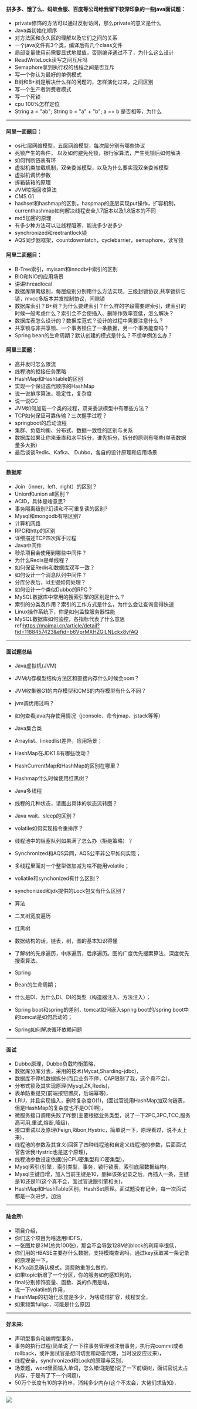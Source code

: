 
#### 拼多多、饿了么、蚂蚁金服、百度等公司给我留下较深印象的一些java面试题：
* private修饰的方法可以通过反射访问，那么private的意义是什么
* Java类初始化顺序
* 对方法区和永久区的理解以及它们之间的关系
* 一个java文件有3个类，编译后有几个class文件
* 局部变量使用前需要显式地赋值，否则编译通过不了，为什么这么设计
* ReadWriteLock读写之间互斥吗
* Semaphore拿到执行权的线程之间是否互斥
* 写一个你认为最好的单例模式
* B树和B+树是解决什么样的问题的，怎样演化过来，之间区别
* 写一个生产者消费者模式
* 写一个死锁
* cpu 100%怎样定位
* String a = "ab"; String b = "a" + "b"; a == b 是否相等，为什么


------------------------------------------------------------------------------------------
#### 阿里一面题目：
* osi七层网络模型，五层网络模型，每次层分别有哪些协议
* 死锁产生的条件， 以及如何避免死锁，银行家算法，产生死锁后如何解决
* 如何判断链表有环
* 虚拟机类加载机制，双亲委派模型，以及为什么要实现双亲委派模型
* 虚拟机调优参数
* 拆箱装箱的原理
* JVM垃圾回收算法
* CMS G1
* hashset和hashmap的区别，haspmap的底层实现put操作，扩容机制，currenthashmap如何解决线程安全,1.7版本以及1.8版本的不同
* md5加密的原理
* 有多少种方法可以让线程阻塞，能说多少说多少
* synchronized和reetrantlock锁
* AQS同步器框架，countdowmlatch，cyclebarrier，semaphore，读写锁

#### 阿里二面题目：
* B-Tree索引，myisam和innodb中索引的区别
* BIO和NIO的应用场景
* 讲讲threadlocal
* 数据库隔离级别，每层级别分别用什么方法实现，三级封锁协议,共享锁排它锁，mvcc多版本并发控制协议，间隙锁
* 数据库索引？B+树？为什么要建索引？什么样的字段需要建索引，建索引的时候一般考虑什么？索引会不会使插入、删除作效率变低，怎么解决？
* 数据库表怎么设计的？数据库范式？设计的过程中需要注意什么？
* 共享锁与非共享锁、一个事务锁住了一条数据，另一个事务能查吗？
* Spring bean的生命周期？默认创建的模式是什么？不想单例怎么办？

#### 阿里三面题：
* 高并发时怎么限流
* 线程池的拒接任务策略
* HashMap和Hashtable的区别
* 实现一个保证迭代顺序的HashMap
* 说一说排序算法，稳定性，复杂度
* 说一说GC
* JVM如何加载一个类的过程，双亲委派模型中有哪些方法？
* TCP如何保证可靠传输？三次握手过程？
* springboot的启动流程
* 集群、负载均衡、分布式、数据一致性的区别与关系
* 数据库如果让你来垂直和水平拆分，谁先拆分，拆分的原则有哪些(单表数据量多大拆)
* 最后谈谈Redis、Kafka、 Dubbo，各自的设计原理和应用场景
------------------------------------------------------------------------------------------


#### 数据库
* Join（inner、left、right）的区别？
* Union和union all区别？
* ACID，具体是啥意思?
* 事务隔离级别?幻读和不可重复读的区别?
* Mysql和mongodb有啥区别?
* 计算机网路
* RPC和http的区别
* 详细描述TCP四次挥手过程
* Java中间件
* 秒杀项目会使用到哪些中间件？
* 为什么Redis是单线程？
* 如何保证Redis和数据库双写一致？
* 如何设计一个消息队列中间件？
* 分库分表后，id主键如何处理？
* 如何设计一个类似Dubbo的RPC？
* MySQL数据库中常用的搜索引擎的区别是什么？
* 索引的分类及作用？索引的工作方式是什么，为什么会让查询变得快速
* Linux操作系统下，你是如何监控服务器性能
* MySQL数据库如何监控，各指标代表了什么意思
ref:https://maimai.cn/article/detail?fid=1188457423&efid=b6VprMXHZGlLNLckx8yfAQ

------------------------------------------------------------------------------------------

#### 面试题总结  
* Java虚拟机(JVM)
* JVM内存模型结构方法区和直接内存什么时候会oom？
* JVM收集器G1的内存模型和CMS的内存模型有什么不同？
* jvm调优用过吗？
* 如何查看java内存使用情况（jconsole、命令jmap、jstack等等）
* Java集合类
* Arraylist、linkedlist差异，应用场景；
* HashMap在JDK1.8有哪些改动？
* HashCurrentMap和HashMap的区别在哪里？
* Hashmap什么时候使用红黑树？
* Java多线程
* 线程的几种状态，请画出具体的状态流转图？
* Java wait、sleep的区别？
* volatile如何实现指令重排序？
* 线程池中的阻塞队列如果满了怎么办（拒绝策略）？
* Synchronized和AQS异同，AQS公平非公平如何实现；
* 多线程里面对一个整型做加减为啥不能用volatile；
* voliatile和synchonized有什么区别？
* synchonized和jdk提供的Lock包又有什么区别？

* 算法
* 二叉树宽度遍历
* 红黑树
* 数据结构的话，链表，树，图的基本知识得懂
* 了解树的先序遍历，中序遍历，后序遍历。图的广度优先搜索算法，深度优先搜索算法。
* Spring
* Bean的生命周期；
* 什么是DI、为什么DI、DI的类型（构造器注入、方法注入）；
* Spring boot和spring的差别，tomcat如何嵌入spring boot的/spring boot中的tomcat是如何启动的；
* Spring如何解决循环依赖问题

------------------------------------------------------------------------------------------


#### 面试
* Dubbo原理，Dubbo负载均衡策略，
* 数据库分库分表，采用的技术(Mycat,Sharding-jdbc)，
* 数据库不停机数据拆分(而且业务不停，CAP限制了我，这个真不会)，
* 分布式锁及其实现原理(Mysql,ZK,Redis)，
* 表单防重提交(前端按钮置灰，后端幂等)，
* LRU，并且实现插入，删除复杂度O(1)，(面试官说用HashMap加双向链表，但是HashMap的复杂度也不是O(1)啊)，
* 微服务接口调用失败了咋整(主要根据业务类型，说了一下2PC,3PC,TCC,服务高可用,重试,熔断,降级)，
* 接口重试以及原理(Feign,Ribon,Hystric，简单说一下，原理看过，说不太上来)，
* 线程池的参数及其含义(回答了四种线程池和自定义线程池的参数，后面面试官告诉我Hystric也是这个原理)，
* 线程池参数设定依据(分CPU密集型和IO密集型)，
* Mysql索引(引擎，索引类型，事务，锁行锁表，索引底层数据结构)，
* Mysql主键自增，加入当前主键是10，删掉该条记录之后，再插入一条，主键是10还是11(这个真不会，面试官说跟引擎相关)，
* HashMap和HashTable区别，HashSet原理。面试题没有记全，每一次面试都是一次进步，加油

------------------------------------------------------------------------------------------


####  陆金所:
* 项目介绍，
* 你们这个项目为啥选用HDFS，
* 一张图片是3M(总共100张)，那会不会导致128M的block的利用率很低，
* 你们用的HBASE主要存什么数据，支持模糊查询吗，通过key获取某一条记录的原理说一下，
* Kafka消息确认模式，消费防重怎么做的，
* 如果topic新增了一个分区，你的服务如何感知到的，
* final分别修饰变量、函数、类的作用是啥，
* 说一下volatile的作用，
* HashMap的初始化长度是多少，为啥成倍扩容，线程安全，
* 如果频繁fullgc，可能是什么原因

------------------------------------------------------------------------------------------

####  好未来:
* 声明型事务和编程型事务，
* 事务的执行过程(简单说了一下往事务管理器注册事务，执行完commit或者rollback，或许面试官是想问切面和动态代理，当时没反应过来)，
* 线程安全，synchronized和Lock的原理与区别，
* 场景题，word里面输入单词，怎么错词提醒(说了一下前缀树，面试官说太占内存，于是有了下一个问题)，
* 50万个长度有10的字符串，消耗多少内存(这个不太会，大佬们求告知)，


------------------------------------------------------------------------------------------



![](https://ws3.sinaimg.cn/large/006tNc79gy1g2gxlbv1hcj315q09qa9x.jpg)
